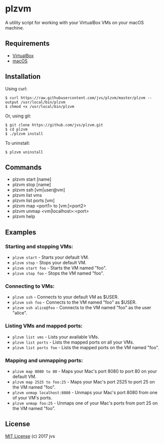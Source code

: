 # plzvm
A utility script for working with your VirtualBox VMs on your macOS machine.

## Requirements

* [VirtualBox](https://www.virtualbox.org/wiki/Downloads)
* [macOS](http://www.apple.com/macos/)


## Installation

Using curl:
```
$ curl https://raw.githubusercontent.com/jvs/plzvm/master/plzvm --output /usr/local/bin/plzvm
$ chmod +x /usr/local/bin/plzvm
```

Or, using git:
```
$ git clone https://github.com/jvs/plzvm.git
$ cd plzvm
$ ./plzvm install
```

To uninstall:
```
$ plzvm uninstall
```


## Commands

* plzvm start [name]
* plzvm stop [name]
* plzvm ssh [vm|user@vm]
* plzvm list vms
* plzvm list ports [vm]
* plzvm map \<port1> to [vm:]\<port2>
* plzvm unmap \<vm|localhost>:\<port>
* plzvm help


## Examples

### Starting and stopping VMs:

* `plzvm start` - Starts your default VM.
* `plzvm stop` - Stops your default VM.
* `plzvm start foo` - Starts the VM named "foo".
* `plzvm stop foo` - Stops the VM named "foo".


### Connecting to VMs:

* `plzvm ssh` - Connects to your default VM as $USER.
* `plzvm ssh foo` - Connects to the VM named "foo" as $USER.
* `plzvm ssh alice@foo` - Connects to the VM named "foo" as the user "alice".


### Listing VMs and mapped ports:

* `plzvm list vms` - Lists your available VMs.
* `plzvm list ports` - Lists the mapped ports on all your VMs.
* `plzvm list ports foo` - Lists the mapped ports on the VM named "foo".


### Mapping and unmapping ports:

* `plzvm map 8080 to 80` - Maps your Mac's port 8080 to port 80 on your default VM.
* `plzvm map 2525 to foo:25` - Maps your Mac's port 2525 to port 25 on the VM named "foo".
* `plzvm unmap localhost:8080` - Unmaps your Mac's port 8080 from one of your VM's ports.
* `plzvm unmap foo:25` - Unmaps one of your Mac's ports from port 25 on the VM named "foo".


## License

[MIT License](https://github.com/jvs/plzvm/blob/master/LICENSE) (c) 2017 jvs
